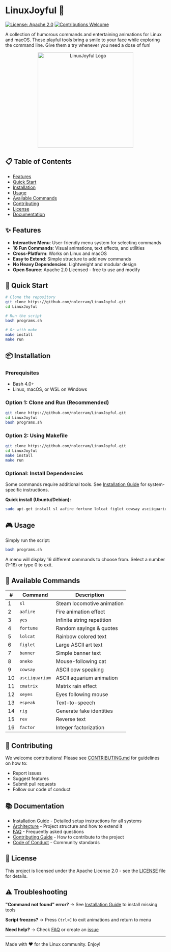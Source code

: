 # LinuxJoyful 🎉

[![License: Apache 2.0](https://img.shields.io/badge/License-Apache%202.0-blue.svg)](LICENSE)
[![Contributions Welcome](https://img.shields.io/badge/Contributions-Welcome-brightgreen.svg)](CONTRIBUTING.md)

A collection of humorous commands and entertaining animations for Linux and macOS. These playful tools bring a smile to your face while exploring the command line. Give them a try whenever you need a dose of fun!

<p align="center">
  <img src="linuxjoy.jpeg" alt="LinuxJoyful Logo" width="300" />
</p>

## 📋 Table of Contents

- [Features](#-features)
- [Quick Start](#-quick-start)
- [Installation](#-installation)
- [Usage](#-usage)
- [Available Commands](#-available-commands)
- [Contributing](#-contributing)
- [License](#-license)
- [Documentation](#-documentation)

## ✨ Features

- **Interactive Menu**: User-friendly menu system for selecting commands
- **16 Fun Commands**: Visual animations, text effects, and utilities
- **Cross-Platform**: Works on Linux and macOS
- **Easy to Extend**: Simple structure to add new commands
- **No Heavy Dependencies**: Lightweight and modular design
- **Open Source**: Apache 2.0 Licensed - free to use and modify

## 🚀 Quick Start

```bash
# Clone the repository
git clone https://github.com/nolecram/LinuxJoyful.git
cd LinuxJoyful

# Run the script
bash programs.sh

# Or with make
make install
make run
```

## 📦 Installation

### Prerequisites
- Bash 4.0+
- Linux, macOS, or WSL on Windows

### Option 1: Clone and Run (Recommended)
```bash
git clone https://github.com/nolecram/LinuxJoyful.git
cd LinuxJoyful
bash programs.sh
```

### Option 2: Using Makefile
```bash
git clone https://github.com/nolecram/LinuxJoyful.git
cd LinuxJoyful
make install
make run
```

### Optional: Install Dependencies
Some commands require additional tools. See [Installation Guide](docs/INSTALLATION.md) for system-specific instructions.

**Quick install (Ubuntu/Debian):**
```bash
sudo apt-get install sl aafire fortune lolcat figlet cowsay asciiquarium cmatrix x11-apps espeak
```

## 🎮 Usage

Simply run the script:
```bash
bash programs.sh
```

A menu will display 16 different commands to choose from. Select a number (1-16) or type 0 to exit.

## 🎨 Available Commands

| # | Command | Description |
|---|---------|-------------|
| 1 | `sl` | Steam locomotive animation |
| 2 | `aafire` | Fire animation effect |
| 3 | `yes` | Infinite string repetition |
| 4 | `fortune` | Random sayings & quotes |
| 5 | `lolcat` | Rainbow colored text |
| 6 | `figlet` | Large ASCII art text |
| 7 | `banner` | Simple banner text |
| 8 | `oneko` | Mouse-following cat |
| 9 | `cowsay` | ASCII cow speaking |
| 10 | `asciiquarium` | ASCII aquarium animation |
| 11 | `cmatrix` | Matrix rain effect |
| 12 | `xeyes` | Eyes following mouse |
| 13 | `espeak` | Text-to-speech |
| 14 | `rig` | Generate fake identities |
| 15 | `rev` | Reverse text |
| 16 | `factor` | Integer factorization |

## 🤝 Contributing

We welcome contributions! Please see [CONTRIBUTING.md](CONTRIBUTING.md) for guidelines on how to:
- Report issues
- Suggest features
- Submit pull requests
- Follow our code of conduct

## 📚 Documentation

- [Installation Guide](docs/INSTALLATION.md) - Detailed setup instructions for all systems
- [Architecture](docs/ARCHITECTURE.md) - Project structure and how to extend it
- [FAQ](docs/FAQ.md) - Frequently asked questions
- [Contributing Guide](CONTRIBUTING.md) - How to contribute to the project
- [Code of Conduct](CODE_OF_CONDUCT.md) - Community standards

## 📄 License

This project is licensed under the Apache License 2.0 - see the [LICENSE](LICENSE) file for details.

## ⚠️ Troubleshooting

**"Command not found" error?**
→ See [Installation Guide](docs/INSTALLATION.md) to install missing tools

**Script freezes?**
→ Press `Ctrl+C` to exit animations and return to menu

**Need help?**
→ Check [FAQ](docs/FAQ.md) or create an [issue](https://github.com/nolecram/LinuxJoyful/issues)

---

Made with ❤️ for the Linux community. Enjoy!
